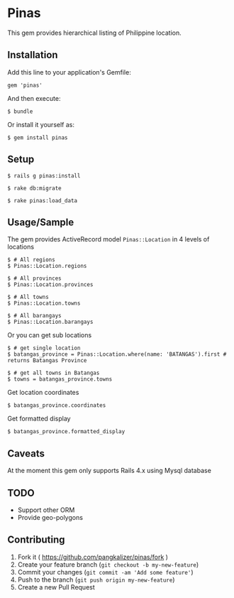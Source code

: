 # Pinas

This gem provides hierarchical listing of Philippine location. 

## Installation

Add this line to your application's Gemfile:

    gem 'pinas'

And then execute:

    $ bundle

Or install it yourself as:

    $ gem install pinas

## Setup

    $ rails g pinas:install

    $ rake db:migrate

    $ rake pinas:load_data

## Usage/Sample

The gem provides ActiveRecord model `Pinas::Location` in 4 levels of locations

    $ # All regions
    $ Pinas::Location.regions

    $ # All provinces
    $ Pinas::Location.provinces

    $ # All towns
    $ Pinas::Location.towns

    $ # All barangays
    $ Pinas::Location.barangays

Or you can get sub locations

    $ # get single location
    $ batangas_province = Pinas::Location.where(name: 'BATANGAS').first # returns Batangas Province
    
    $ # get all towns in Batangas
    $ towns = batangas_province.towns

Get location coordinates

    $ batangas_province.coordinates

Get formatted display

    $ batangas_province.formatted_display


## Caveats

At the moment this gem only supports Rails 4.x using Mysql database


## TODO

* Support other ORM 
* Provide geo-polygons


## Contributing

1. Fork it ( https://github.com/pangkalizer/pinas/fork )
2. Create your feature branch (`git checkout -b my-new-feature`)
3. Commit your changes (`git commit -am 'Add some feature'`)
4. Push to the branch (`git push origin my-new-feature`)
5. Create a new Pull Request
